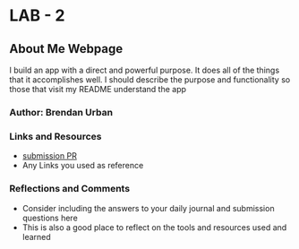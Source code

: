 # LAB - 2

## About Me Webpage

I build an app with a direct and powerful purpose. It does all of the things that it accomplishes well. I should describe the purpose and functionality so those that visit my README understand the app

### Author: Brendan Urban

### Links and Resources
* [submission PR](http://xyz.com)
* Any Links you used as reference

### Reflections and Comments
* Consider including the answers to your daily journal and submission questions here
* This is also a good place to reflect on the tools and resources used and learned
